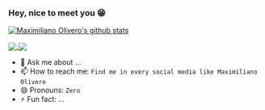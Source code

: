 ### Hey, nice to meet you 😁

[![Maximiliano Olivero's github stats](https://github-readme-stats.vercel.app/api?username=Max-Oliver&show_icons=true&theme=algolia)](https://github.com/Max-Oliver/github-readme-stats)

<a href="https://github.com/Max-Oliver/WhatsApp_ZeroApp">
  <img align="center" src="https://github-readme-stats.vercel.app/api/pin/?username=Max-Oliver&repo=WhatsApp_ZeroApp&theme=algolia" />
</a>
<a href="https://github.com/Max-Oliver/ZeroChat-App">
  <img align="center" src="https://github-readme-stats.vercel.app/api/pin/?username=Max-Oliver&repo=ZeroChat-App&theme=algolia" />
</a>

- 💬 Ask me about ...
- 📫 How to reach me: `Find me in every social media like Maximiliano Olivero`
- 😄 Pronouns: `Zero`
- ⚡ Fun fact: ...

